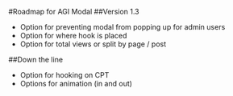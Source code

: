 #Roadmap for AGI Modal
##Version 1.3
* Option for preventing modal from popping up for admin users
* Option for where hook is placed
* Option for total views or split by page / post

##Down the line
* Option for hooking on CPT
* Options for animation (in and out)
